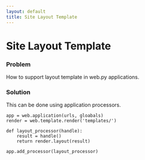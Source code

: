 ```yaml
---
layout: default
title: Site Layout Template
---
```


# Site Layout Template

### Problem

How to support layout template in web.py applications.

### Solution

This can be done using application processors.

    app = web.application(urls, gloabals)
    render = web.template.render('templates/')
   
    def layout_processor(handle):
        result = handle()
        return render.layout(result)

    app.add_processor(layout_processor)

